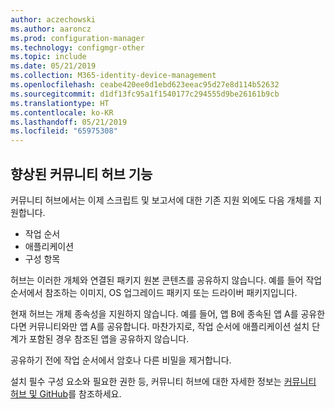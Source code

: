 ```yaml
---
author: aczechowski
ms.author: aaroncz
ms.prod: configuration-manager
ms.technology: configmgr-other
ms.topic: include
ms.date: 05/21/2019
ms.collection: M365-identity-device-management
ms.openlocfilehash: ceabe420ee0d1ebd623eeac95d27e8d114b52632
ms.sourcegitcommit: d1df13fc95a1f1540177c294555d9be26161b9cb
ms.translationtype: HT
ms.contentlocale: ko-KR
ms.lasthandoff: 05/21/2019
ms.locfileid: "65975308"
---
```

## <a name="bkmk_hub"></a>향상된 커뮤니티 허브 기능

<!--4224401-->

커뮤니티 허브에서는 이제 스크립트 및 보고서에 대한 기존 지원 외에도 다음 개체를 지원합니다.  

- 작업 순서
- 애플리케이션
- 구성 항목  

허브는 이러한 개체와 연결된 패키지 원본 콘텐츠를 공유하지 않습니다. 예를 들어 작업 순서에서 참조하는 이미지, OS 업그레이드 패키지 또는 드라이버 패키지입니다.

현재 허브는 개체 종속성을 지원하지 않습니다. 예를 들어, 앱 B에 종속된 앱 A를 공유한다면 커뮤니티와만 앱 A를 공유합니다. 마찬가지로, 작업 순서에 애플리케이션 설치 단계가 포함된 경우 참조된 앱을 공유하지 않습니다.

공유하기 전에 작업 순서에서 암호나 다른 비밀을 제거합니다.

설치 필수 구성 요소와 필요한 권한 등, 커뮤니티 허브에 대한 자세한 정보는 [커뮤니티 허브 및 GitHub](/sccm/core/get-started/2019/technical-preview-1904#community-hub-and-github)를 참조하세요.
